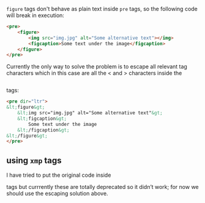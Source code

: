 `figure` tags don't behave as plain text inside `pre` tags, so the following code will break in execution:

```html
<pre>
    <figure>
        <img src="img.jpg" alt="Some alternative text"></img>
        <figcaption>Some text under the image</figcaption>
    </figure>
</pre>
```

Currently the only way to solve the problem is to escape all relevant tag characters which in this case are all the < and > characters inside the <pre></pre> tags:

```html
<pre dir="ltr">
&lt;figure&gt;
    &lt;img src="img.jpg" alt="Some alternative text"&gt;
    &lt;figcaption&gt;
        Some text under the image
    &lt;/figcaption&gt;
&lt;/figure&gt;
</pre>
```

## using `xmp` tags
I have tried to put the original code inside <xmp></xmp> tags but currrently these are totally deprecated so it didn’t work; for now we should use the escaping solution above.
